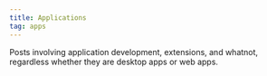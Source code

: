 ```yaml
---
title: Applications
tag: apps
---
```


Posts involving application development, extensions, and whatnot, regardless whether they are desktop apps or web apps.
